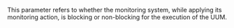 This parameter refers to whether the monitoring system, while applying its monitoring action, is blocking or non-blocking for the execution of the UUM.
